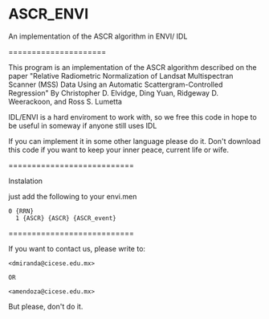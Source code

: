 ASCR_ENVI
=========

An implementation of the ASCR algorithm in ENVI/ IDL



=====================

This program is an implementation of the ASCR algorithm described on
the paper "Relative Radiometric Normalization of Landsat Multispectran Scanner (MSS) Data Using an Automatic Scattergram-Controlled Regression" By Christopher D. Elvidge, Ding Yuan, Ridgeway D. Weerackoon, and Ross S. Lumetta


IDL/ENVI is a hard enviroment to work with, so we free this code in
hope to be useful in someway if anyone still uses IDL


If you can implement it in some other language please do it. Don't
download this code if you want to keep your inner peace, current
life or wife.


===========================

Instalation

just add the following to your envi.men

	0 {RRN}
	  1 {ASCR} {ASCR} {ASCR_event}

===========================

If you want to contact us, please write to:

	<dmiranda@cicese.edu.mx>

	OR
	
	<amendoza@cicese.edu.mx>


But please, don't do it.
